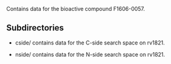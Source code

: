 Contains data for the bioactive compound F1606-0057.

## Subdirectories

- cside/ contains data for the C-side search space on rv1821.

- nside/ contains data for the N-side search space on rv1821.

